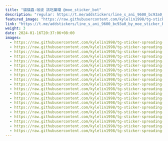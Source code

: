 ```yaml
---
title: "貓貓蟲-咖波 該吃藥囉 @moe_sticker_bot"
description: "regular: https://t.me/addstickers/line_s_ani_9600_bc93a0_by_moe_sticker_bot"
featured_image: "https://raw.githubusercontent.com/kylelin1998/tg-sticker-spreading-worldwide-images/main/img/f4f694f2-d10c-4d0d-83f9-ec747c2fcdfb.jpg"
link: "https://t.me/addstickers/line_s_ani_9600_bc93a0_by_moe_sticker_bot"
weight: 3
date: 2024-01-16T20:37:06+08:00
images:
  - https://raw.githubusercontent.com/kylelin1998/tg-sticker-spreading-worldwide-images/main/img/f4f694f2-d10c-4d0d-83f9-ec747c2fcdfb.jpg
  - https://raw.githubusercontent.com/kylelin1998/tg-sticker-spreading-worldwide-images/main/img/35a13d8e-0fb1-4f37-9741-3ea508038b81.jpg
  - https://raw.githubusercontent.com/kylelin1998/tg-sticker-spreading-worldwide-images/main/img/5de0be0c-b775-441d-8ab7-b2384eb3551e.jpg
  - https://raw.githubusercontent.com/kylelin1998/tg-sticker-spreading-worldwide-images/main/img/a9b08faf-83d4-4e30-9101-0dddacba460b.jpg
  - https://raw.githubusercontent.com/kylelin1998/tg-sticker-spreading-worldwide-images/main/img/5b4ecac4-84ea-46f9-b94a-048421215771.jpg
  - https://raw.githubusercontent.com/kylelin1998/tg-sticker-spreading-worldwide-images/main/img/843ec655-fc84-4633-890c-47bf3db112b5.jpg
  - https://raw.githubusercontent.com/kylelin1998/tg-sticker-spreading-worldwide-images/main/img/f37fa79d-f621-4963-9a44-ea8a934690c9.jpg
  - https://raw.githubusercontent.com/kylelin1998/tg-sticker-spreading-worldwide-images/main/img/a0363e27-bf18-4c94-b4d8-8f6218c9f7b6.jpg
  - https://raw.githubusercontent.com/kylelin1998/tg-sticker-spreading-worldwide-images/main/img/0d727e6b-b3cb-49b6-8399-d37534e2bc10.jpg
  - https://raw.githubusercontent.com/kylelin1998/tg-sticker-spreading-worldwide-images/main/img/8fe77125-d052-4e72-8458-9c10e80cab8c.jpg
  - https://raw.githubusercontent.com/kylelin1998/tg-sticker-spreading-worldwide-images/main/img/31d20c4c-d787-4dd5-b916-bd6e2a50c863.jpg
  - https://raw.githubusercontent.com/kylelin1998/tg-sticker-spreading-worldwide-images/main/img/9921c231-ec41-4fb7-b02b-e5f6665e5f65.jpg
  - https://raw.githubusercontent.com/kylelin1998/tg-sticker-spreading-worldwide-images/main/img/575b1aab-f517-4ee4-a285-7478aa140fcf.jpg
  - https://raw.githubusercontent.com/kylelin1998/tg-sticker-spreading-worldwide-images/main/img/edd19baf-8823-45b7-ab58-d7f5a85252f9.jpg
  - https://raw.githubusercontent.com/kylelin1998/tg-sticker-spreading-worldwide-images/main/img/1812c147-123e-4289-9248-a26e16f15fe7.jpg
  - https://raw.githubusercontent.com/kylelin1998/tg-sticker-spreading-worldwide-images/main/img/452e1246-fd3c-4a22-a06e-b00d518f3222.jpg
  - https://raw.githubusercontent.com/kylelin1998/tg-sticker-spreading-worldwide-images/main/img/d5de25ad-dd34-4123-987a-3a986c98ac44.jpg
  - https://raw.githubusercontent.com/kylelin1998/tg-sticker-spreading-worldwide-images/main/img/dd0b701c-4f0e-41be-b865-0c19afbad461.jpg
  - https://raw.githubusercontent.com/kylelin1998/tg-sticker-spreading-worldwide-images/main/img/0751e70a-8566-4c11-b0ec-8ec092e5fea3.jpg
  - https://raw.githubusercontent.com/kylelin1998/tg-sticker-spreading-worldwide-images/main/img/48a70552-5ff0-4975-9db4-07e5adf87d94.jpg
---
```

